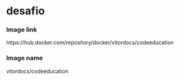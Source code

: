 # desafio
<h3>Image link</h3>
https://hub.docker.com/repository/docker/vitordocs/codeeducation
<h3>Image name</h3>
vitordocs/codeeducation
